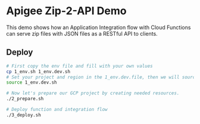 # Apigee Zip-2-API Demo
This demo shows how an Application Integration flow with Cloud Functions can serve zip files with JSON files as a RESTful API to clients.

## Deploy
```sh
# First copy the env file and fill with your own values
cp 1_env.sh 1_env.dev.sh
# Set your project and region in the 1_env.dev.file, then we will source it
source 1_env.dev.sh

# Now let's prepare our GCP project by creating needed resources.
./2_prepare.sh

# Deploy function and integration flow
./3_deploy.sh
```
